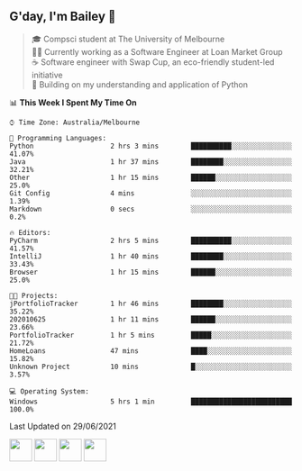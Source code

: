 ## G'day, I'm Bailey 👋

> 🎓 Compsci student at The University of Melbourne <br>
> 👨‍💻 Currently working as a Software Engineer at Loan Market Group <br>
> ☕️ Software engineer with Swap Cup, an eco-friendly student-led initiative <br>
> 🌱 Building on my understanding and application of Python

<!--START_SECTION:waka-->
📊 **This Week I Spent My Time On** 

```text
⌚︎ Time Zone: Australia/Melbourne

💬 Programming Languages: 
Python                   2 hrs 3 mins        ██████████░░░░░░░░░░░░░░░   41.07% 
Java                     1 hr 37 mins        ████████░░░░░░░░░░░░░░░░░   32.21% 
Other                    1 hr 15 mins        ██████░░░░░░░░░░░░░░░░░░░   25.0% 
Git Config               4 mins              ░░░░░░░░░░░░░░░░░░░░░░░░░   1.39% 
Markdown                 0 secs              ░░░░░░░░░░░░░░░░░░░░░░░░░   0.2%

🔥 Editors: 
PyCharm                  2 hrs 5 mins        ██████████░░░░░░░░░░░░░░░   41.57% 
IntelliJ                 1 hr 40 mins        ████████░░░░░░░░░░░░░░░░░   33.43% 
Browser                  1 hr 15 mins        ██████░░░░░░░░░░░░░░░░░░░   25.0%

🐱‍💻 Projects: 
jPortfolioTracker        1 hr 46 mins        ████████░░░░░░░░░░░░░░░░░   35.22% 
202010625                1 hr 11 mins        ██████░░░░░░░░░░░░░░░░░░░   23.66% 
PortfolioTracker         1 hr 5 mins         █████░░░░░░░░░░░░░░░░░░░░   21.72% 
HomeLoans                47 mins             ████░░░░░░░░░░░░░░░░░░░░░   15.82% 
Unknown Project          10 mins             █░░░░░░░░░░░░░░░░░░░░░░░░   3.57%

💻 Operating System: 
Windows                  5 hrs 1 min         █████████████████████████   100.0%

```


 Last Updated on 29/06/2021
<!--END_SECTION:waka-->

[<img height="40px" src="https://img.icons8.com/ios-filled/2x/linkedin.png">](https://linkedin.com/in/baileybutler1)
[<img height="40px" src="https://img.icons8.com/ios-filled/2x/github.png">](https://github.com/baely)
[<img height="40px" src="https://img.icons8.com/ios-filled/2x/salesforce.png">](https://trailblazer.me/id/baileybutler)
[<img height="40px" src="https://img.icons8.com/ios-filled/2x/instagram.png">](https://instagram.com/bae1y)
